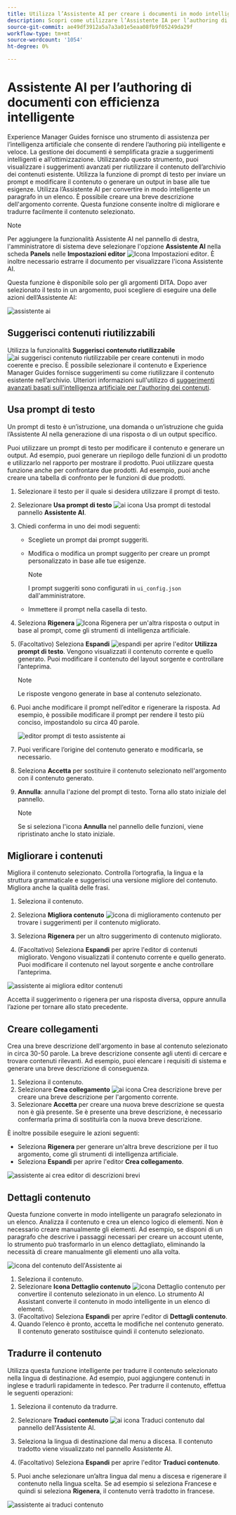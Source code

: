 ```yaml
---
title: Utilizza l’Assistente AI per creare i documenti in modo intelligente "
description: Scopri come utilizzare l’Assistente IA per l’authoring di documenti con efficienza intelligente nell’editor web.
source-git-commit: ae49df3912a5a7a3a01e5eaa08fb9f05249da29f
workflow-type: tm+mt
source-wordcount: '1054'
ht-degree: 0%

---
```


# Assistente AI per l’authoring di documenti con efficienza intelligente

Experience Manager Guides fornisce uno strumento di assistenza per l’intelligenza artificiale che consente di rendere l’authoring più intelligente e veloce. La gestione dei documenti è semplificata grazie a suggerimenti intelligenti e all’ottimizzazione. Utilizzando questo strumento, puoi visualizzare i suggerimenti avanzati per riutilizzare il contenuto dell’archivio dei contenuti esistente. Utilizza la funzione di prompt di testo per inviare un prompt e modificare il contenuto o generare un output in base alle tue esigenze. Utilizza l’Assistente AI per convertire in modo intelligente un paragrafo in un elenco. È possibile creare una breve descrizione dell&#39;argomento corrente. Questa funzione consente inoltre di migliorare e tradurre facilmente il contenuto selezionato.


>[!NOTE]
>
> Per aggiungere la funzionalità Assistente AI nel pannello di destra, l&#39;amministratore di sistema deve selezionare l&#39;opzione **Assistente AI** nella scheda **Panels** nelle **Impostazioni editor** ![Icona Impostazioni editor](./images/editor_settings_icon.svg).
> È inoltre necessario estrarre il documento per visualizzare l&#39;icona Assistente AI.

Questa funzione è disponibile solo per gli argomenti DITA. Dopo aver selezionato il testo in un argomento, puoi scegliere di eseguire una delle azioni dell’Assistente AI:

![assistente ai](./images/ai-assistant-panel.png)



## Suggerisci contenuti riutilizzabili


Utilizza la funzionalità **Suggerisci contenuto riutilizzabile** ![ai suggerisci contenuto riutilizzabile ](./images/ai-suggest-reusable-content-icon.svg) per creare contenuti in modo coerente e preciso. È possibile selezionare il contenuto e Experience Manager Guides fornisce suggerimenti su come riutilizzare il contenuto esistente nell’archivio.
Ulteriori informazioni sull&#39;utilizzo di [suggerimenti avanzati basati sull&#39;intelligenza artificiale per l&#39;authoring dei contenuti](authoring-ai-based-smart-suggestions.md).





## Usa prompt di testo


Un prompt di testo è un’istruzione, una domanda o un’istruzione che guida l’Assistente AI nella generazione di una risposta o di un output specifico.

Puoi utilizzare un prompt di testo per modificare il contenuto e generare un output.  Ad esempio, puoi generare un riepilogo delle funzioni di un prodotto e utilizzarlo nel rapporto per mostrare il prodotto. Puoi utilizzare questa funzione anche per confrontare due prodotti. Ad esempio, puoi anche creare una tabella di confronto per le funzioni di due prodotti.


1. Selezionare il testo per il quale si desidera utilizzare il prompt di testo.
1. Selezionare **Usa prompt di testo** ![ai icona Usa prompt di testo](./images/ai-use-text-prompt.svg)dal pannello **Assistente AI**.
1. Chiedi conferma in uno dei modi seguenti:

   - Scegliete un prompt dai prompt suggeriti.
   - Modifica o modifica un prompt suggerito per creare un prompt personalizzato in base alle tue esigenze.

     >[!NOTE]
     >
     > I prompt suggeriti sono configurati in `ui_config.json` dall&#39;amministratore.

   - Immettere il prompt nella casella di testo.


1. Seleziona **Rigenera** ![Icona Rigenera](./images/refresh-icon.svg) per un&#39;altra risposta o output in base al prompt, come gli strumenti di intelligenza artificiale.

1. (Facoltativo) Seleziona **Espandi** ![espandi](./images/expand-icon.svg) per aprire l&#39;editor **Utilizza prompt di testo**. Vengono visualizzati il contenuto corrente e quello generato. Puoi modificare il contenuto del layout sorgente e controllare l’anteprima.


   >[!NOTE]
   >
   > Le risposte vengono generate in base al contenuto selezionato.



1. Puoi anche modificare il prompt nell’editor e rigenerare la risposta. Ad esempio, è possibile modificare il prompt per rendere il testo più conciso, impostandolo su circa 40 parole.

   ![editor prompt di testo assistente ai](./images/ai-assisstant-text-prompt.png)

1. Puoi verificare l’origine del contenuto generato e modificarla, se necessario.

1. Seleziona **Accetta** per sostituire il contenuto selezionato nell&#39;argomento con il contenuto generato.
1. **Annulla**: annulla l&#39;azione del prompt di testo. Torna allo stato iniziale del pannello.

   >[!NOTE]
   >
   > Se si seleziona l&#39;icona **Annulla** nel pannello delle funzioni, viene ripristinato anche lo stato iniziale.

## Migliorare i contenuti


Migliora il contenuto selezionato. Controlla l’ortografia, la lingua e la struttura grammaticale e suggerisci una versione migliore del contenuto. Migliora anche la qualità delle frasi.

1. Seleziona il contenuto.
1. Seleziona **Migliora contenuto** ![icona di miglioramento contenuto](./images/ai-improve-icon.svg) per trovare i suggerimenti per il contenuto migliorato.
1. Seleziona **Rigenera** per un altro suggerimento di contenuto migliorato.

1. (Facoltativo) Seleziona **Espandi** per aprire l&#39;editor di contenuti migliorato. Vengono visualizzati il contenuto corrente e quello generato. Puoi modificare il contenuto nel layout sorgente e anche controllare l’anteprima.



![assistente ai migliora editor contenuti](./images/ai-assisstant-improve-content.png)

Accetta il suggerimento o rigenera per una risposta diversa, oppure annulla l’azione per tornare allo stato precedente.





## Creare collegamenti

Crea una breve descrizione dell&#39;argomento in base al contenuto selezionato in circa 30-50 parole. La breve descrizione consente agli utenti di cercare e trovare contenuti rilevanti.
Ad esempio, puoi elencare i requisiti di sistema e generare una breve descrizione di conseguenza.



1. Seleziona il contenuto.
1. Selezionare **Crea collegamento** ![ai icona Crea descrizione breve](./images/ai-create-shortdesc-icon.svg) per creare una breve descrizione per l&#39;argomento corrente.
1. Selezionare **Accetta** per creare una nuova breve descrizione se questa non è già presente. Se è presente una breve descrizione, è necessario confermarla prima di sostituirla con la nuova breve descrizione.

È inoltre possibile eseguire le azioni seguenti:

- Seleziona **Rigenera** per generare un&#39;altra breve descrizione per il tuo argomento, come gli strumenti di intelligenza artificiale.
- Seleziona **Espandi** per aprire l&#39;editor **Crea collegamento**.

![assistente ai crea editor di descrizioni brevi](./images/ai-assistant-create-short-desc.png)




## Dettagli contenuto

Questa funzione converte in modo intelligente un paragrafo selezionato in un elenco.  Analizza il contenuto e crea un elenco logico di elementi. Non è necessario creare manualmente gli elementi. Ad esempio, se disponi di un paragrafo che descrive i passaggi necessari per creare un account utente, lo strumento può trasformarlo in un elenco dettagliato, eliminando la necessità di creare manualmente gli elementi uno alla volta.

![icona del contenuto dell&#39;Assistente ai](./images/ai-assisstant-itemise-content.png)



1. Seleziona il contenuto.
1. Selezionare **Icona Dettaglio contenuto** ![icona Dettaglio contenuto](./images/ai-itemize-icon.svg) per convertire il contenuto selezionato in un elenco.
Lo strumento AI Assistant converte il contenuto in modo intelligente in un elenco di elementi.
1. (Facoltativo) Seleziona **Espandi** per aprire l&#39;editor di **Dettagli contenuto**.
1. Quando l’elenco è pronto, accetta le modifiche nel contenuto generato. Il contenuto generato sostituisce quindi il contenuto selezionato.



## Tradurre il contenuto

Utilizza questa funzione intelligente per tradurre il contenuto selezionato nella lingua di destinazione. Ad esempio, puoi aggiungere contenuti in inglese e tradurli rapidamente in tedesco.
Per tradurre il contenuto, effettua le seguenti operazioni:

1. Seleziona il contenuto da tradurre.
1. Selezionare **Traduci contenuto** ![ai icona Traduci contenuto](./images/ai-translate-content-icon.svg) dal pannello dell&#39;Assistente AI.
1. Seleziona la lingua di destinazione dal menu a discesa. Il contenuto tradotto viene visualizzato nel pannello Assistente AI.

1. (Facoltativo) Seleziona **Espandi** per aprire l&#39;editor **Traduci contenuto**.
1. Puoi anche selezionare un’altra lingua dal menu a discesa e rigenerare il contenuto nella lingua scelta. Se ad esempio si seleziona Francese e quindi si seleziona **Rigenera**, il contenuto verrà tradotto in francese.

![assistente ai traduci contenuto](./images/ai-assisstant-translate-content.png)
